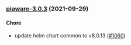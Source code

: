 
<a name="piaware-3.0.3"></a>
### [piaware-3.0.3](https://github.com/truecharts/apps/compare/piaware-3.0.2...piaware-3.0.3) (2021-09-29)

#### Chore

* update helm chart common to v8.0.13 ([#1060](https://github.com/truecharts/apps/issues/1060))
